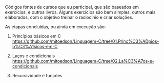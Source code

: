 Códigos fontes de cursos que eu participei, que são baseados em exercícios, e outros livros. Alguns exercícios são bem simples, outros mais elaborados, com o objetivo treinar o raciocínio e criar soluções.

As etapas concluídas, ou ainda em execução são:

01. Princípios básicos em C<br>
https://github.com/mitoedson/Linguagem-C/tree/01.Princ%C3%ADpios-b%C3%A1sicos-em-C

02. Laços e condicionais<br>
https://github.com/mitoedson/Linguagem-C/tree/02.La%C3%A7os-e-condicionais

03. Recursividade e funções

